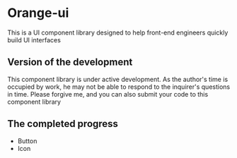 # Orange-ui

This is a UI component library designed to help front-end engineers quickly build UI interfaces

## Version of the development

This component library is under active development. As the author's time is occupied by work, he may not be able to respond to the inquirer's questions in time. Please forgive me, and you can also submit your code to this component library

## The completed progress

* Button
* Icon
